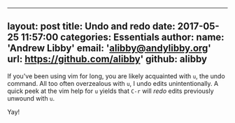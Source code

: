 ----
layout: post
title: Undo and redo
date: 2017-05-25 11:57:00
categories: Essentials
author:
  name: 'Andrew Libby'
  email: 'alibby@andylibby.org'
  url: https://github.com/alibby'
  github: alibby
---

If you've been using vim for long, you are likely acquainted with `u`, the undo
command. All too often overzealous with `u`, I undo edits unintentionally. A
quick peek at the vim help for `u` yields that `C-r` will _redo_ edits previously
unwound with `u`.  

Yay!

